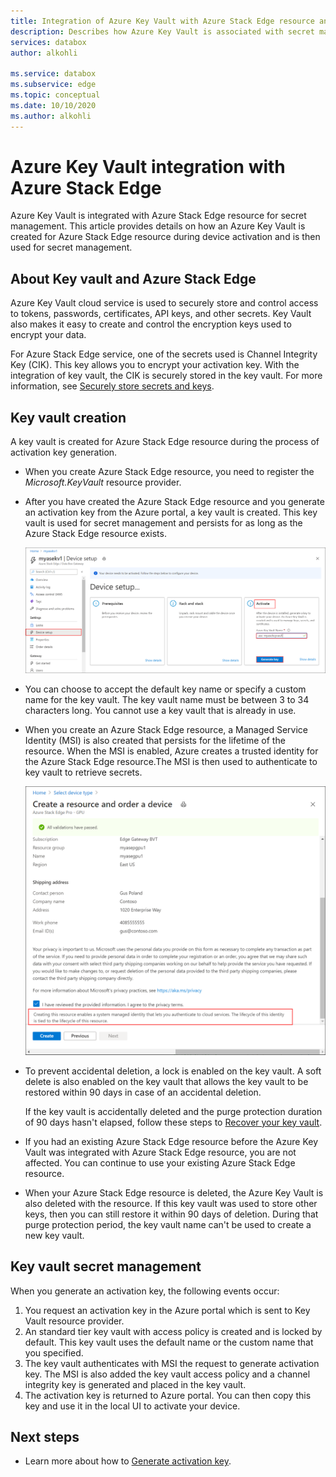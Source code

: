 ```yaml
---
title: Integration of Azure Key Vault with Azure Stack Edge resource and device activation
description: Describes how Azure Key Vault is associated with secret management during the activation of Azure Stack Edge Pro device.
services: databox
author: alkohli

ms.service: databox
ms.subservice: edge
ms.topic: conceptual
ms.date: 10/10/2020
ms.author: alkohli
---
```


# Azure Key Vault integration with Azure Stack Edge 

Azure Key Vault is integrated with Azure Stack Edge resource for secret management. This article provides details on how an Azure Key Vault is created for Azure Stack Edge resource during device activation and is then used for secret management. 


## About Key vault and Azure Stack Edge

Azure Key Vault cloud service is used to securely store and control access to tokens, passwords, certificates, API keys, and other secrets. Key Vault also makes it easy to create and control the encryption keys used to encrypt your data. 

For Azure Stack Edge service, one of the secrets used is Channel Integrity Key (CIK). This key allows you to encrypt your activation key. With the integration of key vault, the CIK is securely stored in the key vault. For more information, see [Securely store secrets and keys](../key-vault/general/overview.md#securely-store-secrets-and-keys).


## Key vault creation

A key vault is created for Azure Stack Edge resource during the process of activation key generation. 

- When you create Azure Stack Edge resource, you need to register the *Microsoft.KeyVault* resource provider.

- After you have created the Azure Stack Edge resource and you generate an activation key from the Azure portal, a key vault is created. This key vault is used for secret management and persists for as long as the Azure Stack Edge resource exists. 

    ![Key Vault created during activation key generation](media/azure-stack-edge-gpu-deploy-prep/azure-stack-edge-resource-3.png)

- You can choose to accept the default key name or specify a custom name for the key vault. The key vault name must be between 3 to 34 characters long. You cannot use a key vault that is already in use. 

- When you create an Azure Stack Edge resource, a Managed Service Identity (MSI) is also created that persists for the lifetime of the resource. When the MSI is enabled, Azure creates a trusted identity for the Azure Stack Edge resource.The MSI is then used to authenticate to key vault to retrieve secrets. 

    ![MSI created during Azure Stack Edge resource creation](media/azure-stack-edge-gpu-deploy-prep/create-resource-8.png)

- To prevent accidental deletion, a lock is enabled on the key vault. A soft delete is also enabled on the key vault that allows the key vault to be restored within 90 days in case of an accidental deletion. 

    If the key vault is accidentally deleted and the purge protection duration of 90 days hasn't elapsed, follow these steps to [Recover your key vault](../key-vault/general/soft-delete-powershell.md#recovering-a-key-vault). 

- If you had an existing Azure Stack Edge resource before the Azure Key Vault was integrated with Azure Stack Edge resource, you are not affected. You can continue to use your existing Azure Stack Edge resource. 

- When your Azure Stack Edge resource is deleted, the Azure Key Vault is also deleted with the resource. If this key vault was used to store other keys, then you can still restore it within 90 days of deletion. During that purge protection period, the key vault name can't be used to create a new key vault.

## Key vault secret management

When you generate an activation key, the following events occur:

1. You request an activation key in the Azure portal which is sent to Key Vault resource provider. 
1. An standard tier key vault with access policy is created and is locked by default. This key vault uses the default name or the custom name that you specified.
1. The key vault authenticates with MSI the request to generate activation key. The MSI is also added the key vault access policy and a channel integrity key is generated and placed in the key vault.
1. The activation key is returned to Azure portal. You can then copy this key and use it in the local UI to activate your device.
 

## Next steps

- Learn more about how to [Generate activation key](azure-stack-edge-gpu-deploy-prep.md#get-the-activation-key).

